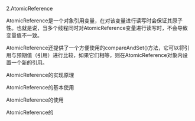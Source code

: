 2.AtomicReference



AtomicReference是一个对象引用变量，在对该变量进行读写时会保证其原子性。也就是说，当多个线程同时对AtomicReference变量进行读写时，不会导致变量值不一致。

 AtomicReference还提供了一个方便使用的compareAndSet()方法，它可以将引用与预期值（引用）进行比较，如果它们相等，则在AtomicReference对象内设置一个新的引用。



AtomicReference的实现原理



AtomicReference的基本使用



AtomicReference的使用



AtomicReference的


